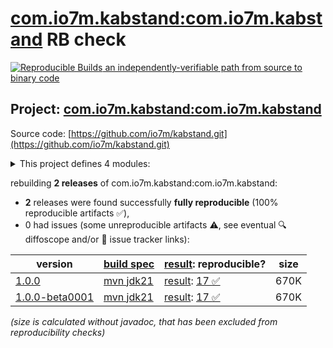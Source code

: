 [com.io7m.kabstand:com.io7m.kabstand](https://central.sonatype.com/artifact/com.io7m.kabstand/com.io7m.kabstand/versions) RB check
=======

[![Reproducible Builds](https://reproducible-builds.org/images/logos/rb.svg) an independently-verifiable path from source to binary code](https://reproducible-builds.org/)

## Project: [com.io7m.kabstand:com.io7m.kabstand](https://central.sonatype.com/artifact/com.io7m.kabstand/com.io7m.kabstand/versions)

Source code: [https://github.com/io7m/kabstand.git](https://github.com/io7m/kabstand.git)

<details><summary>This project defines 4 modules:</summary>

* [com.io7m.kabstand:com.io7m.kabstand](https://central.sonatype.com/artifact/com.io7m.kabstand/com.io7m.kabstand/1.0.0)
* [com.io7m.kabstand:com.io7m.kabstand.core](https://central.sonatype.com/artifact/com.io7m.kabstand/com.io7m.kabstand.core/1.0.0)
* [com.io7m.kabstand:com.io7m.kabstand.generation](https://central.sonatype.com/artifact/com.io7m.kabstand/com.io7m.kabstand.generation/1.0.0)
* [com.io7m.kabstand:com.io7m.kabstand.tests](https://central.sonatype.com/artifact/com.io7m.kabstand/com.io7m.kabstand.tests/1.0.0)
</details>

rebuilding **2 releases** of com.io7m.kabstand:com.io7m.kabstand:
- **2** releases were found successfully **fully reproducible** (100% reproducible artifacts :white_check_mark:),
- 0 had issues (some unreproducible artifacts :warning:, see eventual :mag: diffoscope and/or :memo: issue tracker links):

| version | [build spec](/BUILDSPEC.md) | [result](https://reproducible-builds.org/docs/jvm/): reproducible? | size |
| -- | --------- | ------ | -- |
| [1.0.0](https://central.sonatype.com/artifact/com.io7m.kabstand/com.io7m.kabstand/1.0.0/pom) | [mvn jdk21](com.io7m.kabstand-1.0.0.buildspec) | [result](com.io7m.kabstand-1.0.0.buildinfo): [17 :white_check_mark: ](com.io7m.kabstand-1.0.0.buildcompare) | 670K |
| [1.0.0-beta0001](https://central.sonatype.com/artifact/com.io7m.kabstand/com.io7m.kabstand/1.0.0-beta0001/pom) | [mvn jdk21](com.io7m.kabstand-1.0.0-beta0001.buildspec) | [result](com.io7m.kabstand-1.0.0-beta0001.buildinfo): [17 :white_check_mark: ](com.io7m.kabstand-1.0.0-beta0001.buildcompare) | 670K |

<i>(size is calculated without javadoc, that has been excluded from reproducibility checks)</i>
